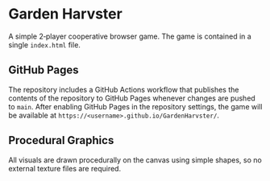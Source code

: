 # Garden Harvster

A simple 2‑player cooperative browser game. The game is contained in a single `index.html` file.

## GitHub Pages

The repository includes a GitHub Actions workflow that publishes the contents of the repository to GitHub Pages whenever changes are pushed to `main`. After enabling GitHub Pages in the repository settings, the game will be available at `https://<username>.github.io/GardenHarvster/`.

## Procedural Graphics

All visuals are drawn procedurally on the canvas using simple shapes, so no external texture files are required.

